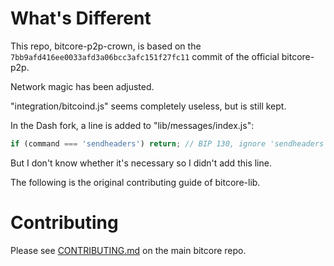 What's Different
================

This repo, bitcore-p2p-crown, is based on the `7bb9afd416ee0033afd3a06bcc3afc151f27fc11` commit of the official bitcore-p2p.

Network magic has been adjusted.

"integration/bitcoind.js" seems completely useless, but is still kept.

In the Dash fork, a line is added to "lib/messages/index.js":

```js
if (command === 'sendheaders') return; // BIP 130, ignore 'sendheaders' command
```

But I don't know whether it's necessary so I didn't add this line.

The following is the original contributing guide of bitcore-lib.

# Contributing

Please see [CONTRIBUTING.md](https://github.com/bitpay/bitcore/blob/master/CONTRIBUTING.md) on the main bitcore repo.
